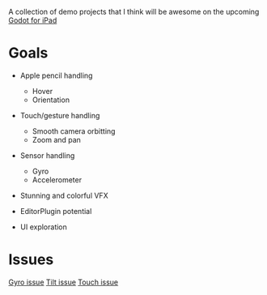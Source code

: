 A collection of demo projects that I think will be awesome on the upcoming [Godot for iPad](https://blog.la-terminal.net/godot-on-ipad-summer-update/)

# Goals
* Apple pencil handling
  * Hover
  * Orientation

* Touch/gesture handling
  * Smooth camera orbitting
  * Zoom and pan

* Sensor handling
  * Gyro
  * Accelerometer

* Stunning and colorful VFX
* EditorPlugin potential
* UI exploration

# Issues
[Gyro issue](https://github.com/godotengine/godot/issues/90901)
[Tilt issue](https://github.com/godotengine/godot/issues/85990)
[Touch issue](https://github.com/godotengine/godot/issues/90614)
